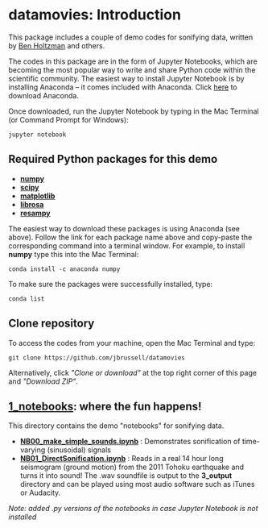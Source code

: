 # datamovies: Introduction
This package includes a couple of demo codes for sonifying data, written by [Ben Holtzman](https://www.ldeo.columbia.edu/~benh/) and others.

The codes in this package are in the form of Jupyter Notebooks, which are becoming the most popular way to write and share Python code within the scientific community. The easiest way to install Jupyter Notebook is by installing Anaconda – it comes included with Anaconda. Click [here](https://www.anaconda.com/download/) to download Anaconda.

Once downloaded, run the Jupyter Notebook by typing in the Mac Terminal (or Command Prompt for Windows):

`jupyter notebook`

## Required Python packages for this demo
- [**numpy**        ](https://anaconda.org/anaconda/numpy)
- [**scipy**        ](https://anaconda.org/anaconda/scipy)
- [**matplotlib**   ](https://anaconda.org/conda-forge/matplotlib)
- [**librosa**      ](https://anaconda.org/conda-forge/librosa)
- [**resampy**      ](https://anaconda.org/conda-forge/resampy)

The easiest way to download these packages is using Anaconda (see above). Follow the link for each package name above and copy-paste the corresponding command into a terminal window. For example, to install **numpy** type this into the Mac Terminal:

`conda install -c anaconda numpy`

To make sure the packages were successfully installed, type:

`conda list`

## Clone repository
To access the codes from your machine, open the Mac Terminal and type:

`git clone https://github.com/jbrussell/datamovies`

Alternatively, click *"Clone or download"* at the top right corner of this page and *"Download ZIP"*.

## [1_notebooks](https://github.com/jbrussell/datamovies/tree/master/1_notebooks): where the fun happens!
This directory contains the demo "notebooks" for sonifying data.

- [**NB00_make_simple_sounds.ipynb**](https://github.com/jbrussell/datamovies/blob/master/1_notebooks/NB00_make_simple_sounds.ipynb) : Demonstrates sonification of time-varying (sinusoidal) signals
- [**NB01_DirectSonification.ipynb**](https://github.com/jbrussell/datamovies/blob/master/1_notebooks/NB01_DirectSonification.ipynb) : Reads in a real 14 hour long seismogram (ground motion) from the 2011 Tohoku earthquake and turns it into sound! The .wav soundfile is output to the **3_output** directory and can be played using most audio software such as iTunes or Audacity.

*Note: added .py versions of the notebooks in case Jupyter Notebook is not installed*